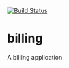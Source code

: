 [![Build Status](https://travis-ci.org/madctol/billing.svg?branch=master)](https://travis-ci.org/madctol/billing)

# billing
A billing application
